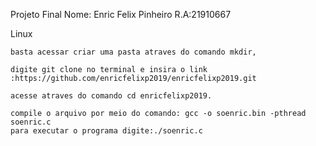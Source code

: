 Projeto Final
    Nome: Enric Felix Pinheiro R.A:21910667

Linux

    basta acessar criar uma pasta atraves do comando mkdir,

    digite git clone no terminal e insira o link :https://github.com/enricfelixp2019/enricfelixp2019.git

    acesse atraves do comando cd enricfelixp2019.

    compile o arquivo por meio do comando: gcc -o soenric.bin -pthread soenric.c
    para executar o programa digite:./soenric.c
